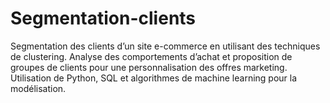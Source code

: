 # Segmentation-clients
Segmentation des clients d’un site e-commerce en utilisant des techniques de clustering. Analyse des comportements d’achat et proposition de groupes de clients pour une personnalisation des offres marketing. Utilisation de Python, SQL et algorithmes de machine learning pour la modélisation.
